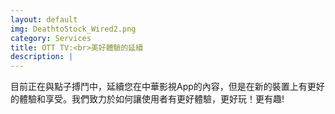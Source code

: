 ```yaml
---
layout: default
img: DeathtoStock_Wired2.png
category: Services
title: OTT TV:<br>美好體驗的延續 
description: |
---
```

  目前正在與點子搏鬥中，延續您在中華影視App的內容，但是在新的裝置上有更好的體驗和享受。我們致力於如何讓使用者有更好體驗，更好玩！更有趣!